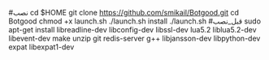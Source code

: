 #نصب
cd $HOME
git clone https://github.com/smikail/Botgood.git
cd Botgood
chmod +x launch.sh
./launch.sh install
./launch.sh 
#قبل_نصب
sudo apt-get install libreadline-dev libconfig-dev libssl-dev lua5.2 liblua5.2-dev libevent-dev make unzip git redis-server g++ libjansson-dev libpython-dev expat libexpat1-dev
